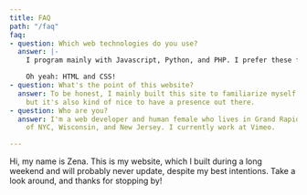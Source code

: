 ```yaml
---
title: FAQ
path: "/faq"
faq:
- question: Which web technologies do you use?
  answer: |-
    I program mainly with Javascript, Python, and PHP. I prefer these frameworks: React, Django, and Express. Some other things I like: Gatsby, Ant Design, Click, web APIs (Rest and GraphQL). At work, I spend a lot of time with the Zendesk App Framework.

    Oh yeah: HTML and CSS!
- question: What's the point of this website?
  answer: To be honest, I mainly built this site to familiarize myself with Gatsby,
    but it's also kind of nice to have a presence out there. 
- question: Who are you?
  answer: I'm a web developer and human female who lives in Grand Rapids, MI by way
    of NYC, Wisconsin, and New Jersey. I currently work at Vimeo.

---
```

Hi, my name is Zena. This is my website, which I built during a long weekend and will probably never update, despite my best intentions. Take a look around, and thanks for stopping by!